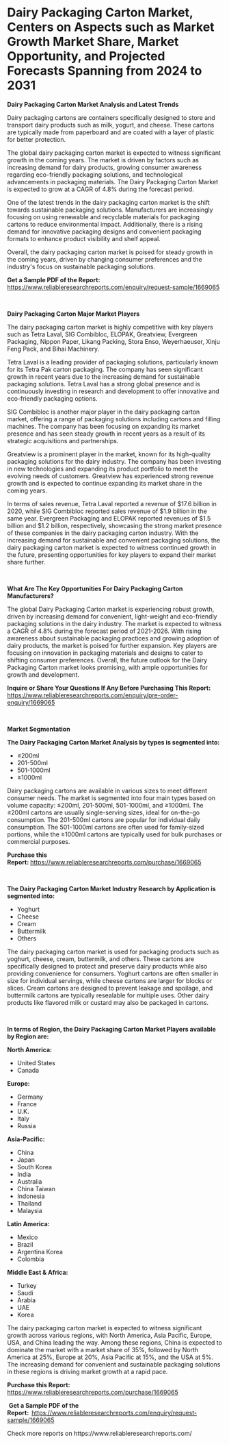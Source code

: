 <p><h1>Dairy Packaging Carton Market, Centers on Aspects such as Market Growth Market Share, Market Opportunity, and Projected Forecasts Spanning from 2024 to 2031</h1></p><p><strong>Dairy Packaging Carton Market Analysis and Latest Trends</strong></p>
<p><p>Dairy packaging cartons are containers specifically designed to store and transport dairy products such as milk, yogurt, and cheese. These cartons are typically made from paperboard and are coated with a layer of plastic for better protection.</p><p>The global dairy packaging carton market is expected to witness significant growth in the coming years. The market is driven by factors such as increasing demand for dairy products, growing consumer awareness regarding eco-friendly packaging solutions, and technological advancements in packaging materials. The Dairy Packaging Carton Market is expected to grow at a CAGR of 4.8% during the forecast period.</p><p>One of the latest trends in the dairy packaging carton market is the shift towards sustainable packaging solutions. Manufacturers are increasingly focusing on using renewable and recyclable materials for packaging cartons to reduce environmental impact. Additionally, there is a rising demand for innovative packaging designs and convenient packaging formats to enhance product visibility and shelf appeal.</p><p>Overall, the dairy packaging carton market is poised for steady growth in the coming years, driven by changing consumer preferences and the industry's focus on sustainable packaging solutions.</p></p>
<p><strong>Get a Sample PDF of the Report:&nbsp;</strong> <a href="https://www.reliableresearchreports.com/enquiry/request-sample/1669065">https://www.reliableresearchreports.com/enquiry/request-sample/1669065</a></p>
<p>&nbsp;</p>
<p><strong>Dairy Packaging Carton Major Market Players</strong></p>
<p><p>The dairy packaging carton market is highly competitive with key players such as Tetra Laval, SIG Combibloc, ELOPAK, Greatview, Evergreen Packaging, Nippon Paper, Likang Packing, Stora Enso, Weyerhaeuser, Xinju Feng Pack, and Bihai Machinery. </p><p>Tetra Laval is a leading provider of packaging solutions, particularly known for its Tetra Pak carton packaging. The company has seen significant growth in recent years due to the increasing demand for sustainable packaging solutions. Tetra Laval has a strong global presence and is continuously investing in research and development to offer innovative and eco-friendly packaging options.</p><p>SIG Combibloc is another major player in the dairy packaging carton market, offering a range of packaging solutions including cartons and filling machines. The company has been focusing on expanding its market presence and has seen steady growth in recent years as a result of its strategic acquisitions and partnerships.</p><p>Greatview is a prominent player in the market, known for its high-quality packaging solutions for the dairy industry. The company has been investing in new technologies and expanding its product portfolio to meet the evolving needs of customers. Greatview has experienced strong revenue growth and is expected to continue expanding its market share in the coming years.</p><p>In terms of sales revenue, Tetra Laval reported a revenue of $17.6 billion in 2020, while SIG Combibloc reported sales revenue of $1.9 billion in the same year. Evergreen Packaging and ELOPAK reported revenues of $1.5 billion and $1.2 billion, respectively, showcasing the strong market presence of these companies in the dairy packaging carton industry. With the increasing demand for sustainable and convenient packaging solutions, the dairy packaging carton market is expected to witness continued growth in the future, presenting opportunities for key players to expand their market share further.</p></p>
<p>&nbsp;</p>
<p><strong>What Are The Key Opportunities For Dairy Packaging Carton Manufacturers?</strong></p>
<p><p>The global Dairy Packaging Carton market is experiencing robust growth, driven by increasing demand for convenient, light-weight and eco-friendly packaging solutions in the dairy industry. The market is expected to witness a CAGR of 4.8% during the forecast period of 2021-2026. With rising awareness about sustainable packaging practices and growing adoption of dairy products, the market is poised for further expansion. Key players are focusing on innovation in packaging materials and designs to cater to shifting consumer preferences. Overall, the future outlook for the Dairy Packaging Carton market looks promising, with ample opportunities for growth and development.</p></p>
<p><strong>Inquire or Share Your Questions If Any Before Purchasing This Report:</strong> <a href="https://www.reliableresearchreports.com/enquiry/pre-order-enquiry/1669065">https://www.reliableresearchreports.com/enquiry/pre-order-enquiry/1669065</a></p>
<p>&nbsp;</p>
<p><strong>Market Segmentation</strong></p>
<p><strong>The Dairy Packaging Carton Market Analysis by types is segmented into:</strong></p>
<p><ul><li>≤200ml</li><li>201-500ml</li><li>501-1000ml</li><li>≥1000ml</li></ul></p>
<p><p>Dairy packaging cartons are available in various sizes to meet different consumer needs. The market is segmented into four main types based on volume capacity: ≤200ml, 201-500ml, 501-1000ml, and ≥1000ml. The ≤200ml cartons are usually single-serving sizes, ideal for on-the-go consumption. The 201-500ml cartons are popular for individual daily consumption. The 501-1000ml cartons are often used for family-sized portions, while the ≥1000ml cartons are typically used for bulk purchases or commercial purposes.</p></p>
<p><strong>Purchase this Report:&nbsp;</strong><a href="https://www.reliableresearchreports.com/purchase/1669065">https://www.reliableresearchreports.com/purchase/1669065</a></p>
<p>&nbsp;</p>
<p><strong>The Dairy Packaging Carton Market Industry Research by Application is segmented into:</strong></p>
<p><ul><li>Yoghurt</li><li>Cheese</li><li>Cream</li><li>Buttermilk</li><li>Others</li></ul></p>
<p><p>The dairy packaging carton market is used for packaging products such as yoghurt, cheese, cream, buttermilk, and others. These cartons are specifically designed to protect and preserve dairy products while also providing convenience for consumers. Yoghurt cartons are often smaller in size for individual servings, while cheese cartons are larger for blocks or slices. Cream cartons are designed to prevent leakage and spoilage, and buttermilk cartons are typically resealable for multiple uses. Other dairy products like flavored milk or custard may also be packaged in cartons.</p></p>
<p>&nbsp;</p>
<p><strong>In terms of Region, the Dairy Packaging Carton Market Players available by Region are:</strong></p>
<p>
    <p> <strong> North America: </strong>
        <ul>
            <li>United States</li>
            <li>Canada</li>
        </ul>
        </p> 
    <p> <strong> Europe: </strong>
        <ul>
            <li>Germany</li>
            <li>France</li>
            <li>U.K.</li>
            <li>Italy</li>
            <li>Russia</li>
        </ul>
        </p> 
    <p> <strong> Asia-Pacific: </strong>
        <ul>
            <li>China</li>
            <li>Japan</li>
            <li>South Korea</li>
            <li>India</li>
            <li>Australia</li>
            <li>China Taiwan</li>
            <li>Indonesia</li>
            <li>Thailand</li>
            <li>Malaysia</li>
        </ul>
        </p> 
    <p> <strong> Latin America: </strong>
        <ul>
            <li>Mexico</li>
            <li>Brazil</li>
            <li>Argentina Korea</li>
            <li>Colombia</li>
        </ul>
        </p> 
    <p> <strong> Middle East & Africa: </strong>
        <ul>
            <li>Turkey</li>
            <li>Saudi</li>
            <li>Arabia</li>
            <li>UAE</li>
            <li>Korea</li>
        </ul>
    </p>
    </p>
<p><p>The dairy packaging carton market is expected to witness significant growth across various regions, with North America, Asia Pacific, Europe, USA, and China leading the way. Among these regions, China is expected to dominate the market with a market share of 35%, followed by North America at 25%, Europe at 20%, Asia Pacific at 15%, and the USA at 5%. The increasing demand for convenient and sustainable packaging solutions in these regions is driving market growth at a rapid pace.</p></p>
<p><strong>Purchase this Report: </strong><a href="https://www.reliableresearchreports.com/purchase/1669065">https://www.reliableresearchreports.com/purchase/1669065</a></p>
<p>&nbsp;<strong>Get a Sample PDF of the Report:&nbsp;&nbsp;</strong><a href="https://www.reliableresearchreports.com/enquiry/request-sample/1669065">https://www.reliableresearchreports.com/enquiry/request-sample/1669065</a></p>
<p><strong></strong></p>
<p>Check more reports on https://www.reliableresearchreports.com/</p>